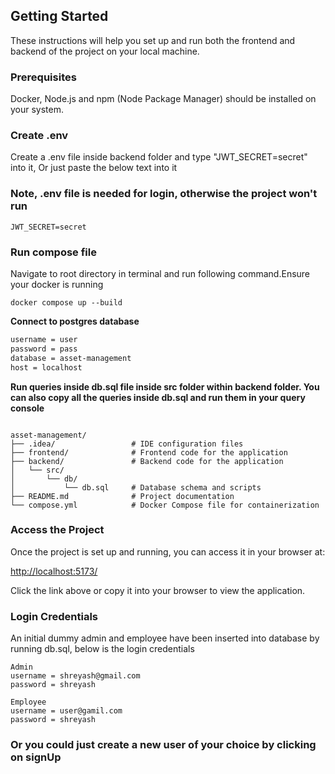 ## Getting Started
These instructions will help you set up and run both the frontend and backend of the project on your local machine.

### Prerequisites
Docker, Node.js and npm (Node Package Manager) should be installed on your system.

### Create .env
Create a .env file inside backend folder and type "JWT_SECRET=secret" into it, Or just paste the below text into it

### Note, .env file is needed for login, otherwise the project won't run
```
JWT_SECRET=secret
```

### Run compose file
Navigate to root directory in terminal and run following command.Ensure your docker is running

```shell
docker compose up --build
```

**Connect to postgres database**
```sh
username = user
password = pass
database = asset-management
host = localhost
```


**Run queries inside db.sql file inside src folder within backend folder.
You can also copy all the queries inside db.sql and run them in your query console**

```

asset-management/
├── .idea/                 # IDE configuration files
├── frontend/              # Frontend code for the application
├── backend/               # Backend code for the application
│   └── src/
│       └── db/
│           └── db.sql     # Database schema and scripts
├── README.md              # Project documentation
└── compose.yml            # Docker Compose file for containerization

```

### Access the Project

Once the project is set up and running, you can access it in your browser at:

[http://localhost:5173/](http://localhost:5173/)

Click the link above or copy it into your browser to view the application.


### Login Credentials
An initial dummy admin and employee have been inserted into database by running db.sql, below is the login credentials

```
Admin
username = shreyash@gmail.com
password = shreyash

Employee
username = user@gamil.com
password = shreyash
```

### Or you could just create a new user of your choice by clicking on signUp


